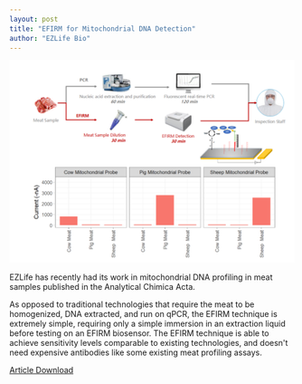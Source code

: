 ```yaml
---
layout: post
title: "EFIRM for Mitochondrial DNA Detection"
author: "EZLife Bio"
---
```



<img src="https://github.com/ezlifebio/ezlifebio.github.io/blob/master/img/meat%20graph.png?raw=true">


EZLife has recently had its work in mitochondrial DNA profiling in meat samples published in the Analytical Chimica Acta.

As opposed to traditional technologies that require the meat to be homogenized, DNA extracted, and run on qPCR, the EFIRM technique is extremely simple, requiring only a simple immersion in an extraction liquid before testing on an EFIRM biosensor. The EFIRM technique is able to achieve sensitivity levels comparable to existing technologies, and doesn't need expensive antibodies like some existing meat profiling assays.

<a href="https://github.com/ezlifebio/ezlifebio.github.io/blob/master/mitochondrialDNA.pdf"> Article Download </a>
